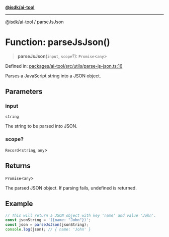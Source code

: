 [**@isdk/ai-tool**](../README.md)

***

[@isdk/ai-tool](../globals.md) / parseJsJson

# Function: parseJsJson()

> **parseJsJson**(`input`, `scope`?): `Promise`\<`any`\>

Defined in: [packages/ai-tool/src/utils/parse-js-json.ts:16](https://github.com/isdk/ai-tool.js/blob/760349925bceb5de6b4188926a13bfb3f0ce4ced/src/utils/parse-js-json.ts#L16)

Parses a JavaScript string into a JSON object.

## Parameters

### input

`string`

The string to be parsed into JSON.

### scope?

`Record`\<`string`, `any`\>

## Returns

`Promise`\<`any`\>

The parsed JSON object. If parsing fails, undefined is returned.

## Example

```ts
// This will return a JSON object with key 'name' and value 'John'.
const jsonString = '({name: "John"})';
const json = parseJsJson(jsonString);
console.log(json); // { name: 'John' }
```
